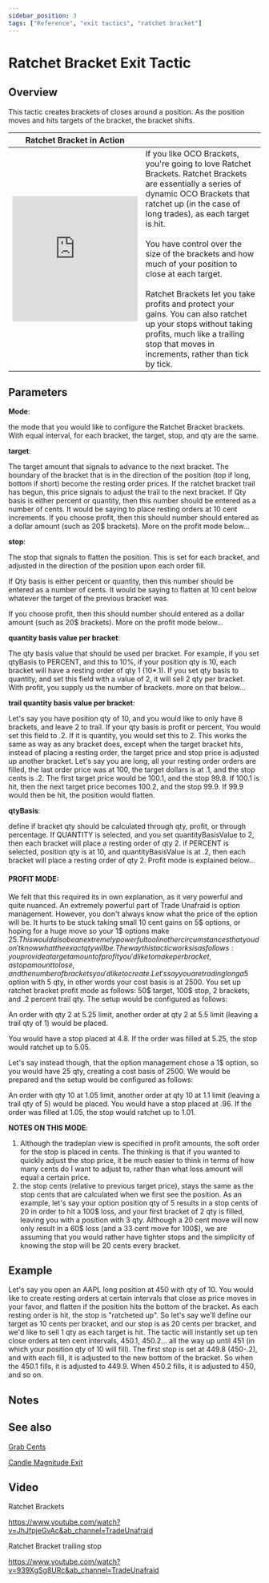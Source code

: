 ```yaml
---
sidebar_position: 3
tags: ["Reference", "exit tactics", "ratchet bracket"]
---
```

# Ratchet Bracket Exit Tactic

## Overview

This tactic creates brackets of closes around a position. As the position moves and hits targets of the bracket, the bracket shifts.

| Ratchet Bracket in Action                                                                                                                                                                                                                                             |                                                                                                                                                                                                                                                                                                                                                                                                                                                                                                                                          |
|-----------------------------------------------------------------------------------------------------------------------------------------------------------------------------------------------------------------------------------------------------------------------|------------------------------------------------------------------------------------------------------------------------------------------------------------------------------------------------------------------------------------------------------------------------------------------------------------------------------------------------------------------------------------------------------------------------------------------------------------------------------------------------------------------------------------------|
| <iframe width="250" height="250" src="https://curious-cassata-b5efed.netlify.app/ratchetbracket.html" title="Candle Trail" frameborder="0" allow="accelerometer; autoplay; clipboard-write; encrypted-media; gyroscope; picture-in-picture" allowfullscreen></iframe> | If you like OCO Brackets, you're going to love Ratchet Brackets.  Ratchet Brackets are essentially a series of dynamic OCO Brackets that ratchet up (in the case of long trades), as each target is hit.<br/><br/>You have control over the size of the brackets and how much of your position to close at each target.<br/><br/>Ratchet Brackets let you take profits and protect your gains.  You can also ratchet up your stops without taking profits, much like a trailing stop that moves in increments, rather than tick by tick. |


## Parameters
**Mode**:

the mode that you would like to configure the Ratchet Bracket brackets. With equal interval, for each bracket, the target, stop, and qty are the same.

**target**:

The target amount that signals to advance to the next bracket. The boundary of the bracket that is in the direction of the position (top if long, bottom if short) become the resting order prices. If the ratchet bracket trail has begun, this price signals to adjust the trail to the next bracket. If Qty basis is either percent or quantity, then this number should be entered as a number of cents. It would be saying to place resting orders at 10 cent increments. If you choose profit, then this should number should entered as a dollar amount (such as 20$ brackets). More on the profit mode below...

**stop**:

The stop that signals to flatten the position. This is set for each bracket, and adjusted in the direction of the position upon each order fill.

If Qty basis is either percent or quantity, then this number should be entered as a number of cents. It would be saying to flatten at 10 cent below whatever the target of the previous bracket was.

If you choose profit, then this should number should entered as a dollar amount (such as 20$ brackets). More on the profit mode below...

**quantity basis value per bracket**:

The qty basis value that should be used per bracket. For example, if you set qtyBasis to PERCENT, and this to 10%, if your position qty is 10, each bracket will have a resting order of qty 1 (10*.1). If you set qty basis to quantity, and set this field with a value of 2, it will sell 2 qty per bracket. With profit, you supply us the number of brackets. more on that below...

**trail quantity basis value per bracket**:

Let's say you have position qty of 10, and you would like to only have 8 brackets, and leave 2 to trail. If your qty basis is profit or percent, You would set this field to .2. If it is quantity, you would set this to 2. This works the same as way as any bracket does, except when the target bracket hits, instead of placing a resting order, the target price and stop price is adjusted up another bracket. Let's say you are long, all your resting order orders are filled, the last order price was at 100, the target dollars is at .1, and the stop cents is .2. The first target price would be 100.1, and the stop 99.8. If 100.1 is hit, then the next target price becomes 100.2, and the stop 99.9. If 99.9 would then be hit, the position would flatten.

**qtyBasis**:

define if bracket qty should be calculated through qty, profit, or through percentage. If QUANTITY is selected, and you set quantityBasisValue to 2, then each bracket will place a resting order of qty 2. if PERCENT is selected, position qty is at 10, and quantityBasisValue is at .2, then each bracket will place a resting order of qty 2. Profit mode is explained below...

#### PROFIT MODE:

We felt that this required its in own explanation, as it very powerful and quite nuanced. An extremely powerful part of Trade Unafraid is option management. However, you don't always know what the price of the option will be. It hurts to be stuck taking small 10 cent gains on 5$ options, or hoping for a huge move so your 1$ options make 25$. This would also be an extremely powerful tool in other circumstances that you don't know what the exact qty will be. The way this tactic works is as follows: you provide a target amount of profit you'd like to make per bracket, a stop amount to lose, and the number of brackets you'd like to create. Let's say you are trading long a 5$ option with 5 qty, in other words your cost basis is at 2500. You set up ratchet bracket profit mode as follows: 50$ target, 100$ stop, 2 brackets, and .2 percent trail qty. The setup would be configured as follows:

An order with qty 2 at 5.25 limit, another order at qty 2 at 5.5 limit (leaving a trail qty of 1) would be placed.

You would have a stop placed at 4.8. If the order was filled at 5.25, the stop would ratchet up to 5.05.

Let's say instead though, that the option management chose a 1$ option, so you would have 25 qty, creating a cost basis of 2500. We would be prepared and the setup would be configured as follows:

An order with qty 10 at 1.05 limit, another order at qty 10 at 1.1 limit (leaving a trail qty of 5) would be placed.
You would have a stop placed at .96. If the order was filled at 1.05, the stop would ratchet up to 1.01.

**NOTES ON THIS MODE**:
1) Although the tradeplan view is specified in profit amounts, the soft order for the stop is placed in cents. The thinking is that if you wanted to quickly adjust the stop price, it be much easier to think in terms of how many cents do I want to adjust to, rather than what loss amount will equal a certain price.
2) the stop cents (relative to previous target price), stays the same as the stop cents that are calculated when we first see the position. As an example, let's say your option position qty of 5 results in a stop cents of 20 in order to hit a 100$ loss, and your first bracket of 2 qty is filled, leaving you with a position with 3 qty. Although a 20 cent move will now only result in a 60$ loss (and a 33 cent move for 100$), we are assuming that you would rather have tighter stops and the simplicity of knowing the stop will be 20 cents every bracket.

## Example

Let's say you open an AAPL long position at 450 with qty of 10. You would like to create resting orders at certain intervals that close as price moves in your favor, and flatten if the position hits the bottom of the bracket. As each resting order is hit, the stop is "ratcheted up". So let's say we'll define our target as 10 cents per bracket, and our stop is as 20 cents per bracket, and we'd like to sell 1 qty as each target is hit. The tactic will instantly set up ten close orders at ten cent intervals, 450.1, 450.2... all the way up until 451 (in which your position qty of 10 will fill). The first stop is set at 449.8 (450-.2), and with each fill, it is adjusted to the new bottom of the bracket. So when the 450.1 fills, it is adjusted to 449.9. When 450.2 fills, it is adjusted to 450, and so on.

## Notes

## See also
[Grab Cents](grab_cents.md)

[Candle Magnitude Exit](candle_magnitude.md)

## Video

Ratchet Brackets

https://www.youtube.com/watch?v=JhJfpjeGvAc&ab_channel=TradeUnafraid

Ratchet Bracket trailing stop

https://www.youtube.com/watch?v=939XgSg8URc&ab_channel=TradeUnafraid


